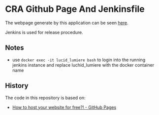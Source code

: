 # CRA Github Page And Jenkinsfile

The webpage generate by this application can be seen
[here](https://carltonj2000.github.io/cra-ghpages/).

Jenkins is used for release procedure.

## Notes

- use `docker exec -it lucid_lumiere bash` to login into the running jenkins
  instance and replace luchid_lumiere with the docker container name

## History

The code in this repository is based on:

- [How to host your website for free?! - GitHub Pages](https://www.youtube.com/watch?v=GkXOyVnDrG0)
